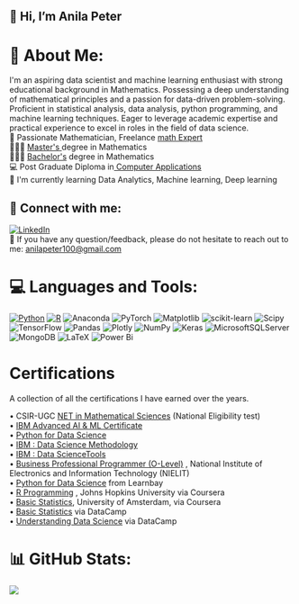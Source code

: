 ##  👋 Hi, I’m Anila Peter
# 💫 About Me:
I'm an aspiring data scientist and machine learning enthusiast with strong educational background in Mathematics. Possessing a deep understanding of mathematical principles and a passion for data-driven problem-solving. Proficient in statistical analysis, data analysis, python programming, and machine learning techniques. Eager to leverage academic expertise and practical experience to excel in roles in the field of data science.<br/>
🧮 Passionate Mathematician, Freelance [math Expert](https://drive.google.com/file/d/1NNdgjk05JR8heDVEkq1hIswHGyZWcun7/view?usp=sharing)<br/>
👩🏽‍🎓 [Master's ](https://drive.google.com/file/d/1F8LRzUOWC8fjyAyyJhb-2R5QWHJ6_SyF/view?usp=sharing) degree in Mathematics<br/>
👩🏽‍🎓 [Bachelor's](https://drive.google.com/file/d/1EGOmfVsMjiSmf_w0PnqbVTeKaUwC1E7P/view?usp=sharing)  degree in Mathematics<br/>
💻 Post Graduate Diploma in[ Computer Applications](https://drive.google.com/file/d/1EaJwLX4Woe4g2apQ4lJJ-ZLN-CRG9nNQ/view?usp=sharing)<br/>
🌱 I'm currently learning Data Analytics, Machine learning, Deep learning
## 🤝 Connect with me:
[![LinkedIn](https://img.shields.io/badge/LinkedIn-%230077B5.svg?logo=linkedin&logoColor=white)](https://linkedin.com/in/AnilaPeter) <br/>
💬 If you have any question/feedback, please do not hesitate to reach out to me: 
anilapeter100@gmail.com
# 💻 Languages and Tools:
[![Python](https://img.shields.io/badge/python-3670A0?style=for-the-badge&logo=python&logoColor=ffdd54)](https://courses.learnvista.skillsnetwork.site/certificates/72b8ea95e28947eea82fdaa4844b7334) [![R](https://img.shields.io/badge/r-%23276DC3.svg?style=for-the-badge&logo=r&logoColor=white)](https://drive.google.com/file/d/1TgIVlX25DDDcISZND5nf0GYms3kUa32P/view?usp=sharing) ![Anaconda](https://img.shields.io/badge/Anaconda-%2344A833.svg?style=for-the-badge&logo=anaconda&logoColor=white) ![PyTorch](https://img.shields.io/badge/PyTorch-%23EE4C2C.svg?style=for-the-badge&logo=PyTorch&logoColor=white) ![Matplotlib](https://img.shields.io/badge/Matplotlib-%23ffffff.svg?style=for-the-badge&logo=Matplotlib&logoColor=black) ![scikit-learn](https://img.shields.io/badge/scikit--learn-%23F7931E.svg?style=for-the-badge&logo=scikit-learn&logoColor=white) ![Scipy](https://img.shields.io/badge/SciPy-%230C55A5.svg?style=for-the-badge&logo=scipy&logoColor=%white) ![TensorFlow](https://img.shields.io/badge/TensorFlow-%23FF6F00.svg?style=for-the-badge&logo=TensorFlow&logoColor=white) ![Pandas](https://img.shields.io/badge/pandas-%23150458.svg?style=for-the-badge&logo=pandas&logoColor=white) ![Plotly](https://img.shields.io/badge/Plotly-%233F4F75.svg?style=for-the-badge&logo=plotly&logoColor=white) ![NumPy](https://img.shields.io/badge/numpy-%23013243.svg?style=for-the-badge&logo=numpy&logoColor=white) ![Keras](https://img.shields.io/badge/Keras-%23D00000.svg?style=for-the-badge&logo=Keras&logoColor=white) ![MicrosoftSQLServer](https://img.shields.io/badge/Microsoft%20SQL%20Server-CC2927?style=for-the-badge&logo=microsoft%20sql%20server&logoColor=white) ![MongoDB](https://img.shields.io/badge/MongoDB-%234ea94b.svg?style=for-the-badge&logo=mongodb&logoColor=white) ![LaTeX](https://img.shields.io/badge/latex-%23008080.svg?style=for-the-badge&logo=latex&logoColor=white) ![Power Bi](https://img.shields.io/badge/power_bi-F2C811?style=for-the-badge&logo=powerbi&logoColor=black)
# Certifications
A collection of all the certifications I have earned over the years. 

•	CSIR-UGC [NET in Mathematical Sciences](https://drive.google.com/file/d/1hReQaZ9Bgy0E4y-ouWOBkshvbwoiKV_M/view?usp=drive_link) (National Eligibility test)<br/>
•	[IBM Advanced AI & ML Certificate](https://learnvista.skillsnetwork.site/certificates-backend/certificates/595cb524-81ce-4d69-85b3-fd4997824f5d)  <br/>
•	[Python for Data Science](https://courses.learnvista.skillsnetwork.site/certificates/72b8ea95e28947eea82fdaa4844b7334) <br/>
•	[IBM : Data Science Methodology](https://courses.learnvista.skillsnetwork.site/certificates/989588b3847f4b059f4d4d89c419f598) <br/>
•	[IBM : Data ScienceTools](https://courses.learnvista.skillsnetwork.site/certificates/869ee9e5a4f04efbb70f9f5f8d425642)    <br/> 
•	[Business Professional Programmer (O-Level)](https://drive.google.com/file/d/1EcjXCvQVYdAtC4vcaWIouMOMgFsISvLV/view?usp=sharing) , National Institute of Electronics and Information Technology (NIELIT)<br/>
•	[Python for Data Science](https://drive.google.com/file/d/1ganJCTVIJ6UIRqXQ5NeFbPmUzPs5Fd6e/view?usp=drive_link) from Learnbay<br/>
•	[R Programming](https://drive.google.com/file/d/1TgIVlX25DDDcISZND5nf0GYms3kUa32P/view?usp=sharing) , Johns Hopkins University via Coursera<br/>
•	[Basic Statistics](https://drive.google.com/file/d/1QE-kPWIZzWLtEZ5vcjZ_e-W3mfJMru4X/view?usp=sharing), University of Amsterdam, via Coursera <br/>
•	[Basic Statistics](https://drive.google.com/file/d/1_lKjS6zmumV-fR2kt8QjYFrzr87ktx7x/view?usp=drive_link) via DataCamp <br/>
•	[Understanding Data Science](https://drive.google.com/file/d/1pp_4T0boVBILx4NwR9WZS_DRyAETb63J/view?usp=sharing) via DataCamp<br/>

# 📊 GitHub Stats:
![](https://github-readme-stats.vercel.app/api?username=AnilaPeter&theme=dark&hide_border=false&include_all_commits=false&count_private=false)<br/>
